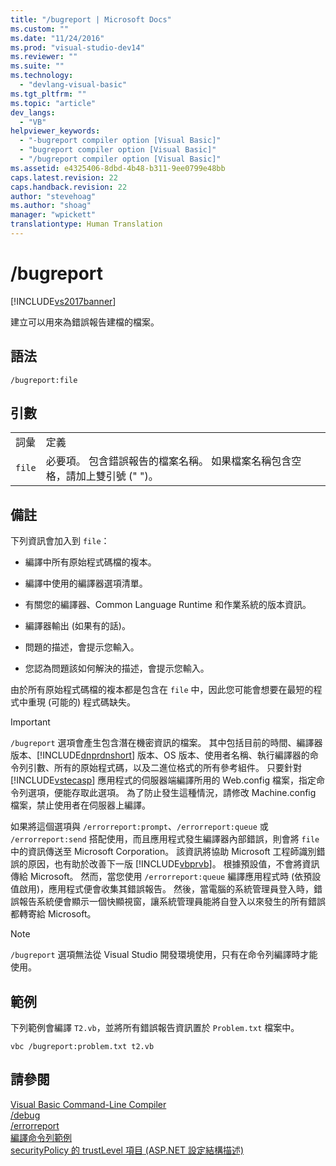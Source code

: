 ```yaml
---
title: "/bugreport | Microsoft Docs"
ms.custom: ""
ms.date: "11/24/2016"
ms.prod: "visual-studio-dev14"
ms.reviewer: ""
ms.suite: ""
ms.technology: 
  - "devlang-visual-basic"
ms.tgt_pltfrm: ""
ms.topic: "article"
dev_langs: 
  - "VB"
helpviewer_keywords: 
  - "-bugreport compiler option [Visual Basic]"
  - "bugreport compiler option [Visual Basic]"
  - "/bugreport compiler option [Visual Basic]"
ms.assetid: e4325406-8dbd-4b48-b311-9ee0799e48bb
caps.latest.revision: 22
caps.handback.revision: 22
author: "stevehoag"
ms.author: "shoag"
manager: "wpickett"
translationtype: Human Translation
---
```

# /bugreport
[!INCLUDE[vs2017banner](../../../csharp/includes/vs2017banner.md)]

建立可以用來為錯誤報告建檔的檔案。  
  
## 語法  
  
```  
/bugreport:file  
```  
  
## 引數  
  
|||  
|-|-|  
|詞彙|定義|  
|`file`|必要項。  包含錯誤報告的檔案名稱。  如果檔案名稱包含空格，請加上雙引號 \(" "\)。|  
  
## 備註  
 下列資訊會加入到 `file`：  
  
-   編譯中所有原始程式碼檔的複本。  
  
-   編譯中使用的編譯器選項清單。  
  
-   有關您的編譯器、Common Language Runtime 和作業系統的版本資訊。  
  
-   編譯器輸出 \(如果有的話\)。  
  
-   問題的描述，會提示您輸入。  
  
-   您認為問題該如何解決的描述，會提示您輸入。  
  
 由於所有原始程式碼檔的複本都是包含在 `file` 中，因此您可能會想要在最短的程式中重現 \(可能的\) 程式碼缺失。  
  
> [!IMPORTANT]
>  `/bugreport` 選項會產生包含潛在機密資訊的檔案。  其中包括目前的時間、編譯器版本、[!INCLUDE[dnprdnshort](../../../csharp/getting-started/includes/dnprdnshort_md.md)] 版本、OS 版本、使用者名稱、執行編譯器的命令列引數、所有的原始程式碼，以及二進位格式的所有參考組件。  只要針對 [!INCLUDE[vstecasp](../../../csharp/language-reference/preprocessor-directives/includes/vstecasp_md.md)] 應用程式的伺服器端編譯所用的 Web.config 檔案，指定命令列選項，便能存取此選項。  為了防止發生這種情況，請修改 Machine.config 檔案，禁止使用者在伺服器上編譯。  
  
 如果將這個選項與 `/errorreport:prompt`、`/errorreport:queue` 或 `/errorreport:send` 搭配使用，而且應用程式發生編譯器內部錯誤，則會將 `file` 中的資訊傳送至 Microsoft Corporation。  該資訊將協助 Microsoft 工程師識別錯誤的原因，也有助於改善下一版 [!INCLUDE[vbprvb](../../../csharp/programming-guide/concepts/linq/includes/vbprvb_md.md)]。  根據預設值，不會將資訊傳給 Microsoft。  然而，當您使用 `/errorreport:queue` 編譯應用程式時 \(依預設值啟用\)，應用程式便會收集其錯誤報告。  然後，當電腦的系統管理員登入時，錯誤報告系統便會顯示一個快顯視窗，讓系統管理員能將自登入以來發生的所有錯誤都轉寄給 Microsoft。  
  
> [!NOTE]
>  `/bugreport` 選項無法從 Visual Studio 開發環境使用，只有在命令列編譯時才能使用。  
  
## 範例  
 下列範例會編譯 `T2.vb`，並將所有錯誤報告資訊置於 `Problem.txt` 檔案中。  
  
```  
vbc /bugreport:problem.txt t2.vb  
```  
  
## 請參閱  
 [Visual Basic Command\-Line Compiler](../../../visual-basic/reference/command-line-compiler/index.md)   
 [\/debug](../../../visual-basic/reference/command-line-compiler/debug.md)   
 [\/errorreport](../../../visual-basic/reference/command-line-compiler/errorreport.md)   
 [編譯命令列範例](../../../visual-basic/reference/command-line-compiler/sample-compilation-command-lines.md)   
 [securityPolicy 的 trustLevel 項目 \(ASP.NET 設定結構描述\)](http://msdn.microsoft.com/zh-tw/729ab04c-03da-4ee5-86b1-be9d08a09369)